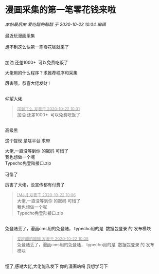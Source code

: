 # 漫画采集的第一笔零花钱来啦


<i class="pstatus"> 本帖最后由 爱吃醋的醋醋 于 2020-10-22 10:04 编辑 </i><br />
<br />
最近玩漫画采集<br />
<br />
想不到这么快第一笔零花钱就来了<br />
<br />
<img id="aimg_ruQAq" onclick="zoom(this, this.src, 0, 0, 0)" class="zoom" src="https://ae02.alicdn.com/kf/Ued2a3ac894a2467db85347668527b80e4.png" onmouseover="img_onmouseoverfunc(this)" onload="thumbImg(this)" border="0" alt="" />

加油 还差1000+&nbsp;&nbsp;可以免费吃饭了

大佬用的什么程序？求推荐程序和采集

厉害哦，恭喜大佬发财！<br />
<br />
<img src="static/image/smiley/default/lol.gif" smilieid="12" border="0" alt="" /><img src="static/image/smiley/default/lol.gif" smilieid="12" border="0" alt="" /><img src="static/image/smiley/default/lol.gif" smilieid="12" border="0" alt="" />

仰望大佬<img src="static/image/smiley/default/lol.gif" smilieid="12" border="0" alt="" />

<div class="quote"><blockquote><font size="2"><a href="https://www.hostloc.com/forum.php?mod=redirect&amp;goto=findpost&amp;pid=9334704&amp;ptid=757044" target="_blank"><font color="#999999">学到了么 发表于 2020-10-22 10:01</font></a></font><br />
加油 还差1000+&nbsp;&nbsp;可以免费吃饭了</blockquote></div><br />
高级黑<img src="static/image/smiley/default/titter.gif" smilieid="9" border="0" alt="" />

这个提现 是啥平台 求带

大佬,一直没等到你 的密码 可惜了<br />
我也想做一个呢<br />
Typecho免登陆接口.zip<br />
<br />
可惜了<img src="static/image/smiley/yct/021.gif" smilieid="37" border="0" alt="" /><img id="aimg_rOUp2" onclick="zoom(this, this.src, 0, 0, 0)" class="zoom" src="https://cdn.jsdelivr.net/gh/hishis/forum-master/public/images/patch.gif" onmouseover="img_onmouseoverfunc(this)" onload="thumbImg(this)" border="0" alt="" />

<img src="static/image/smiley/yct/012.gif" smilieid="31" border="0" alt="" />厉害了大佬，没宣传都有付费了

<div class="quote"><blockquote><font size="2"><a href="https://www.hostloc.com/forum.php?mod=redirect&amp;goto=findpost&amp;pid=9334730&amp;ptid=757044" target="_blank"><font color="#999999">[MJJ] 发表于 2020-10-22 10:06</font></a></font><br />
大佬,一直没等到你 的密码 可惜了<br />
我也想做一个呢<br />
Typecho免登陆接口.zip</blockquote></div><br />
免登陆丢了，漫画cms用的免登陆， typecho用的是&nbsp;&nbsp;数据包登录 的 发布模块

<div class="quote"><blockquote><font size="2"><a href="https://www.hostloc.com/forum.php?mod=redirect&amp;goto=findpost&amp;pid=9334741&amp;ptid=757044" target="_blank"><font color="#999999">爱吃醋的醋醋 发表于 2020-10-22 10:08</font></a></font><br />
免登陆丢了，漫画cms用的免登陆， typecho用的是&nbsp;&nbsp;数据包登录 的 发布模块</blockquote></div><br />
懂了,感谢大佬,大佬能私发下 你的漫画站吗 我想学习下<img src="static/image/smiley/yct/019.gif" smilieid="49" border="0" alt="" /><img id="aimg_JrqbZ" onclick="zoom(this, this.src, 0, 0, 0)" class="zoom" src="https://cdn.jsdelivr.net/gh/hishis/forum-master/public/images/patch.gif" onmouseover="img_onmouseoverfunc(this)" onload="thumbImg(this)" border="0" alt="" />
